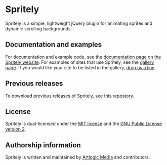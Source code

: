 # Spritely

Spritely is a simple, lightweight jQuery plugin for animating sprites and dynamic scrolling backgrounds.

## Documentation and examples

For documentation and example code, see the [documentation page on the Spritely website](http://spritely.net/documentation/). For examples of sites that use Spritely, see the [gallery page](http://spritely.net/gallery/). If you would like your site to be listed in the gallery, [drop us a line](http://spritely.net/contact/).

## Previous releases

To download previous releases of Spritely, see [this repostory](https://github.com/artlogicmedialtd/spritely-archive).

## License

Spritely is dual-licensed under the [MIT license](http://opensource.org/licenses/MIT) and the [GNU Public License version 2](http://www.gnu.org/licenses/gpl-2.0.html).

## Authorship information

Spritely is written and maintained by [Artlogic Media](http://artlogic.net/) and contributors.